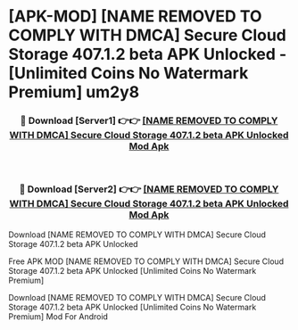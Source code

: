 # [APK-MOD] [NAME REMOVED TO COMPLY WITH DMCA]  Secure Cloud Storage 407.1.2 beta APK Unlocked - [Unlimited Coins No Watermark Premium] um2y8



<div align="center">
<h3>🔴 Download [Server1] 👉👉 <a href="https://momento.my/?title=[NAME_REMOVED_TO_COMPLY_WITH_DMCA]__Secure_Cloud_Storage_407.1.2_beta_APK_Unlocked">[NAME REMOVED TO COMPLY WITH DMCA]  Secure Cloud Storage 407.1.2 beta APK Unlocked Mod Apk</a></h3><br>

<h3>🔴 Download [Server2] 👉👉 <a href="https://momento.my/?title=[NAME_REMOVED_TO_COMPLY_WITH_DMCA]__Secure_Cloud_Storage_407.1.2_beta_APK_Unlocked">[NAME REMOVED TO COMPLY WITH DMCA]  Secure Cloud Storage 407.1.2 beta APK Unlocked Mod Apk</a></h3>
</div>



Download [NAME REMOVED TO COMPLY WITH DMCA]  Secure Cloud Storage 407.1.2 beta APK Unlocked 

Free APK MOD [NAME REMOVED TO COMPLY WITH DMCA]  Secure Cloud Storage 407.1.2 beta APK Unlocked [Unlimited Coins No Watermark Premium]

Download [NAME REMOVED TO COMPLY WITH DMCA]  Secure Cloud Storage 407.1.2 beta APK Unlocked [Unlimited Coins No Watermark Premium] Mod For Android
